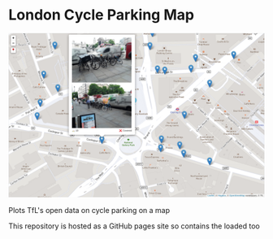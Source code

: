 # London Cycle Parking Map

![Screenshot of the London cycle parking map](screenshot.png)

Plots TfL's open data on cycle parking on a map

This repository is hosted as a GitHub pages site so contains the loaded too